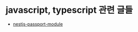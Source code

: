 # javascript, typescript 관련 글들

* [nestjs-passport-module](https://minsikson.github.io/2021/01/01/nestjs-passport-module.html)